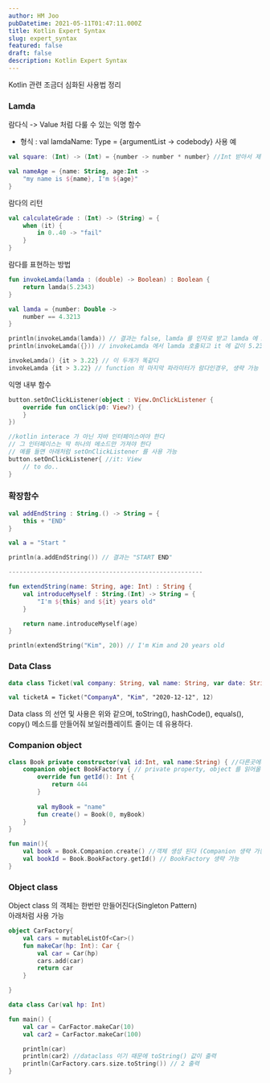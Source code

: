 ```yaml
---
author: HM Joo
pubDatetime: 2021-05-11T01:47:11.000Z
title: Kotlin Expert Syntax
slug: expert_syntax
featured: false
draft: false
description: Kotlin Expert Syntax
---
```


Kotlin 관련 조금더 심화된 사용법 정리

<!--more-->
### Lamda

람다식 -> Value 처럼 다룰 수 있는 익명 함수

- 형식 : val lamdaName: Type = {argumentList -> codebody}
사용 예

```kotlin
val square: (Int) -> (Int) = {number -> number * number} //Int 받아서 제곱

val nameAge = {name: String, age:Int ->
    "my name is ${name}, I'm ${age}"    
}
```

람다의 리턴

```kotlin
val calculateGrade : (Int) -> (String) = {
    when (it) {
        in 0..40 -> "fail"
    }
} 
```

람다를 표현하는 방법

```kotlin
fun invokeLamda(lamda : (double) -> Boolean) : Boolean {
    return lamda(5.2343)
}

val lamda = {number: Double ->
    number == 4.3213    
}

println(invokeLamda(lamda)) // 결과는 false, lamda 를 인자로 받고 lamda 에 5.2343을 인자로 넘긴다
println(invokeLamda({})) // invokeLamda 에서 lamda 호출되고 it 에 값이 5.2343으로 넘어온다, 값은 true

invokeLamda() {it > 3.22} // 이 두개가 똑같다
invokeLamda {it > 3.22} // function 의 마지막 파라미터가 람다인경우, 생략 가능
```

익명 내부 함수

```kotlin
button.setOnClickListener(object : View.OnClickListener {
    override fun onClick(p0: View?) {
    }
})

//kotlin interace 가 아닌 자바 인터페이스여야 한다
// 그 인터페이스는 딱 하나의 메소드만 가져야 한다
// 예를 들면 아래처럼 setOnClickListener 를 사용 가능
button.setOnClickListener{ //it: View
    // to do..
}
```

### 확장함수

```kotlin
val addEndString : String.() -> String = {
    this + "END"
}

val a = "Start "

println(a.addEndString()) // 결과는 "START END"

------------------------------------------------------

fun extendString(name: String, age: Int) : String {
    val introduceMyself : String.(Int) -> String = {
        "I'm ${this} and ${it} years old"
    }

    return name.introduceMyself(age)
}

println(extendString("Kim", 20)) // I'm Kim and 20 years old
```

### Data Class

```kotlin
data class Ticket(val company: String, val name: String, var date: String, var seat : Int)

val ticketA = Ticket("CompanyA", "Kim", "2020-12-12", 12)
```

Data class 의 선언 및 사용은 위와 같으며, toString(), hashCode(), equals(), copy() 메소드를 만들어줘 보일러플레이트 줄이는 데 유용하다.

### Companion object

```kotlin
class Book private constructor(val id:Int, val name:String) { //다른곳에서는 객체를 생성하지 못함
    companion object BookFactory { // private property, object 를 읽어올 수 있게 해준다
        override fun getId(): Int {
            return 444
        }
    
        val myBook = "name"
        fun create() = Book(0, myBook)
    }
}

fun main(){
    val book = Book.Companion.create() //객체 생성 된다 (Companion 생략 가능)
    val bookId = Book.BookFactory.getId() // BookFactory 생략 가능
}
```

### Object class

Object class 의 객체는 한번만 만들어진다(Singleton Pattern)  
아래처럼 사용 가능

```kotlin
object CarFactory{
    val cars = mutableListOf<Car>()
    fun makeCar(hp: Int): Car {
        val car = Car(hp)
        cars.add(car)
        return car
    }

}

data class Car(val hp: Int) 

fun main() {
    val car = CarFactor.makeCar(10)
    val car2 = CarFactor.makeCar(100)

    println(car)
    println(car2) //dataclass 이기 때문에 toString() 값이 출력
    println(CarFactory.cars.size.toString()) // 2 출력
}
```
